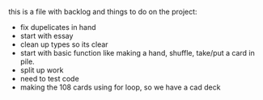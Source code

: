this is a file with backlog and things to do on the project:


- fix dupelicates in hand
- start with essay
- clean up types so its clear 
- start with basic function like making a hand, shuffle, take/put a card in pile.
- split up work
- need to test code
- making the 108 cards using for loop, so we have a cad deck


